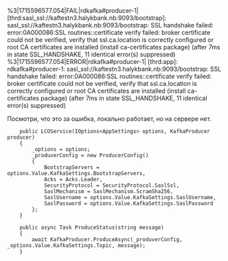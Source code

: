 %3|1715596577.054|FAIL|rdkafka#producer-1| [thrd:sasl_ssl://kaftestn3.halykbank.nb:9093/bootstrap]: sasl_ssl://kaftestn3.halykbank.nb:9093/bootstrap: SSL handshake failed: error:0A000086:SSL routines::certificate verify failed: broker certificate could not be verified, verify that ssl.ca.location is correctly configured or root CA certificates are installed (install ca-certificates package) (after 7ms in state SSL_HANDSHAKE, 11 identical error(s) suppressed)
%3|1715596577.054|ERROR|rdkafka#producer-1| [thrd:app]: rdkafka#producer-1: sasl_ssl://kaftestn3.halykbank.nb:9093/bootstrap: SSL handshake failed: error:0A000086:SSL routines::certificate verify failed: broker certificate could not be verified, verify that ssl.ca.location is correctly configured or root CA certificates are installed (install ca-certificates package) (after 7ms in state SSL_HANDSHAKE, 11 identical error(s) suppressed) 

Посмотри, что это за ошибка, локально работает, но на сервере нет. 

        public LCOService(IOptions<AppSettings> options, KafkaProducer producer)
        {
            _options = options;
            _produverConfig = new ProducerConfig()
            {
                BootstrapServers = options.Value.KafkaSettings.BootstrapServers,
                Acks = Acks.Leader,
                SecurityProtocol = SecurityProtocol.SaslSsl,
                SaslMechanism = SaslMechanism.ScramSha256,
                SaslUsername = options.Value.KafkaSettings.SaslUsername,
                SaslPassword = options.Value.KafkaSettings.SaslPassword
            };
        }

        public async Task ProduceStatus(string message) 
        {
            await KafkaProducer.ProduceAsync(_produverConfig, _options.Value.KafkaSettings.Topic, message);
        }
